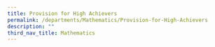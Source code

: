 ```yaml
---
title: Provision for High Achievers
permalink: /departments/Mathematics/Provision-for-High-Achievers
description: ""
third_nav_title: Mathematics
---
```

